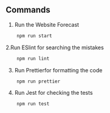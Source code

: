 ## Commands

1. Run the Website Forecast
```sh
	npm run start
```

2.Run ESlint for searching the mistakes
```sh
	npm run lint 
```

3. Run Prettierfor formatting the code
```sh
	npm run prettier 
```

4. Run Jest for checking the tests
```sh
	npm run test
```
